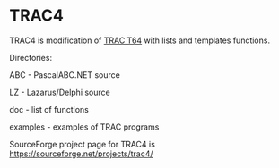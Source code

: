 # TRAC4

TRAC4 is modification of [TRAC T64](https://en.wikipedia.org/wiki/TRAC_(programming_language)) 
with lists and templates functions.

Directories:

 ABC - PascalABC.NET source

 LZ - Lazarus/Delphi source

 doc - list of functions

 examples - examples of TRAC programs


SourceForge project page for TRAC4 is https://sourceforge.net/projects/trac4/

